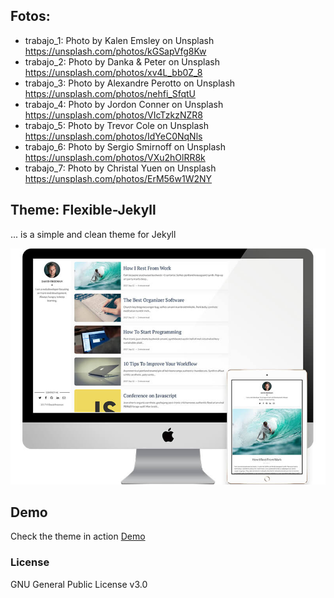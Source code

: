 ## Fotos:

  - trabajo_1: Photo by Kalen Emsley on Unsplash https://unsplash.com/photos/kGSapVfg8Kw
  - trabajo_2: Photo by Danka & Peter on Unsplash https://unsplash.com/photos/xv4L_bb0Z_8
  - trabajo_3: Photo by Alexandre Perotto on Unsplash https://unsplash.com/photos/nehfi_SfqtU
  - trabajo_4: Photo by Jordon Conner on Unsplash https://unsplash.com/photos/VIcTzkzNZR8
  - trabajo_5: Photo by Trevor Cole on Unsplash https://unsplash.com/photos/IdYeC0NqNls
  - trabajo_6: Photo by Sergio Smirnoff on Unsplash https://unsplash.com/photos/VXu2hOlRR8k
  - trabajo_7: Photo by Christal Yuen on Unsplash https://unsplash.com/photos/ErM56w1W2NY



## Theme: Flexible-Jekyll 

... is a simple and clean theme for Jekyll

![](https://github.com/artemsheludko/flexible-jekyll/blob/master/assets/img/promo-img.jpg?raw=true)

## Demo

Check the theme in action [Demo](https://artemsheludko.github.io/flexible-jekyll/)

### License

GNU General Public License v3.0
